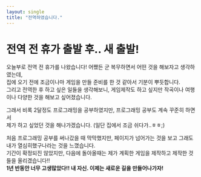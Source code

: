 ```yaml
---
layout: single
title: "전역하였습니다."
---
```


# 전역 전 휴가 출발 후.. 새 출발!

오늘부로 전역 전 휴가를 나왔습니다! 어쨌든 군 복무하면서 어떤 것을 해보자고 생각하였는데, <br>
집에 오기 전에 조금이나마 게임을 만들 준비를 한 것 같아서 기분이 뿌듯합니다. <br>
그리고 전역한 후 하고 싶은 일들을 생각해보니, 게임제작도 하고 싶지만 작곡이나 여행이나 다양한 것을 해보고 싶어졌습니다. <br>

그래서 비록 2달정도 프로그래밍을 공부하였지만, 프로그래밍 공부도 계속 꾸준히 하면서 <br>
제가 하고 싶었던 것을 해나가겠습니다. (일단 집에서 조금 쉬다가..ㅎㅎ;) <br>

처음 프로그래밍 공부를 써나갔을 때 막막했지만, 페이지가 넘어가는 것을 보고 그래도 내가 열심히했구나라는 것을 느꼈습니다. <br>
기간이 확정되진 않았지만, 다음에 돌아올때는 제가 계획한 게임을 제작하고 제작한 것들을 올리겠습니다!! <br>
**1년 반동안 너무 고생많았다!! 내 자신. 이제는 새로운 길을 만들어나가자!** <br>
